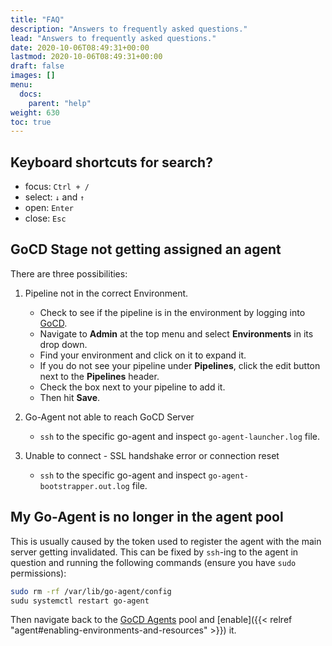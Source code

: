 ```yaml
---
title: "FAQ"
description: "Answers to frequently asked questions."
lead: "Answers to frequently asked questions."
date: 2020-10-06T08:49:31+00:00
lastmod: 2020-10-06T08:49:31+00:00
draft: false
images: []
menu:
  docs:
    parent: "help"
weight: 630
toc: true
---
```


## Keyboard shortcuts for search?

- focus: `Ctrl + /`
- select: `↓` and `↑`
- open: `Enter`
- close: `Esc`


## GoCD Stage not getting assigned an agent

There are three possibilities:

1. Pipeline not in the correct Environment.
   - Check to see if the pipeline is in the environment by logging into [GoCD](http://gocd.agiledefense.lab).
   - Navigate to **Admin** at the top menu and select **Environments** in its drop down.
   - Find your environment and click on it to expand it. 
   - If you do not see your pipeline under **Pipelines**, click the edit button next to the **Pipelines** header.
   - Check the box next to your pipeline to add it. 
   - Then hit **Save**.

2. Go-Agent not able to reach GoCD Server
   - `ssh` to the specific go-agent and inspect `go-agent-launcher.log` file. 

3. Unable to connect - SSL handshake error or connection reset
   - `ssh` to the specific go-agent and inspect `go-agent-bootstrapper.out.log` file. 


## My Go-Agent is no longer in the agent pool

This is usually caused by the token used to register the agent with the main server getting invalidated. This can be fixed by `ssh`-ing to the agent in question and running the following commands (ensure you have `sudo` permissions):

```bash
sudo rm -rf /var/lib/go-agent/config
sudu systemctl restart go-agent
```

Then navigate back to the [GoCD Agents](http://gocd.agiledefense.lab/go/agents) pool and [enable]({{< relref "agent#enabling-environments-and-resources" >}}) it.
